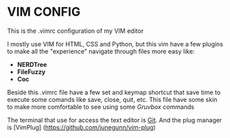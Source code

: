 # VIM CONFIG
This is the .vimrc configuration of my VIM editor

I mostly use VIM for HTML, CSS and Python, but this vim have a few plugins to make all the "experience" navigate through files more easy like:

* **NERDTree**
* **FileFuzzy**
* **Coc**

Beside this .vimrc file have a few set and keymap shortcut that save time to execute some comands like save, close, quit, etc. This file have some skin to make more comfortable to see using some *Gruvbox* commands

The terminal that use for access the text editor is [Git](https://git-scm.com/downloads). And the plug manager is [VimPlug] (https://github.com/junegunn/vim-plug)
